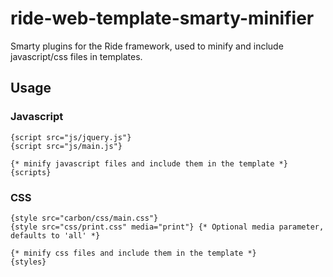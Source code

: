 # ride-web-template-smarty-minifier

Smarty plugins for the Ride framework, used to minify and include javascript/css files in templates.

## Usage

### Javascript
```smarty
{script src="js/jquery.js"}
{script src="js/main.js"}

{* minify javascript files and include them in the template *}
{scripts}
```

### CSS
```smarty
{style src="carbon/css/main.css"}
{style src="css/print.css" media="print"} {* Optional media parameter, defaults to 'all' *}

{* minify css files and include them in the template *}
{styles}
```
